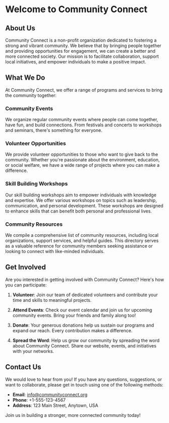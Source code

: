 # Welcome to Community Connect

## About Us
Community Connect is a non-profit organization dedicated to fostering a strong and vibrant community. We believe that by bringing people together and providing opportunities for engagement, we can create a better and more connected society. Our mission is to facilitate collaboration, support local initiatives, and empower individuals to make a positive impact.

## What We Do
At Community Connect, we offer a range of programs and services to bring the community together:

### Community Events
We organize regular community events where people can come together, have fun, and build connections. From festivals and concerts to workshops and seminars, there's something for everyone.

### Volunteer Opportunities
We provide volunteer opportunities to those who want to give back to the community. Whether you're passionate about the environment, education, or social welfare, we have a wide range of projects where you can make a difference.

### Skill Building Workshops
Our skill building workshops aim to empower individuals with knowledge and expertise. We offer various workshops on topics such as leadership, communication, and personal development. These workshops are designed to enhance skills that can benefit both personal and professional lives.

### Community Resources
We compile a comprehensive list of community resources, including local organizations, support services, and helpful guides. This directory serves as a valuable reference for community members seeking assistance or looking to connect with like-minded individuals.

## Get Involved
Are you interested in getting involved with Community Connect? Here's how you can participate:

1. **Volunteer**: Join our team of dedicated volunteers and contribute your time and skills to meaningful projects.

2. **Attend Events**: Check our event calendar and join us for upcoming community events. Bring your friends and family along too!

3. **Donate**: Your generous donations help us sustain our programs and expand our reach. Every contribution makes a difference.

4. **Spread the Word**: Help us grow our community by spreading the word about Community Connect. Share our website, events, and initiatives with your networks.

## Contact Us
We would love to hear from you! If you have any questions, suggestions, or want to collaborate, please get in touch using one of the following methods:

- **Email**: info@communityconnect.org
- **Phone**: +1-555-123-4567
- **Address**: 123 Main Street, Anytown, USA

Join us in building a stronger, more connected community today!
